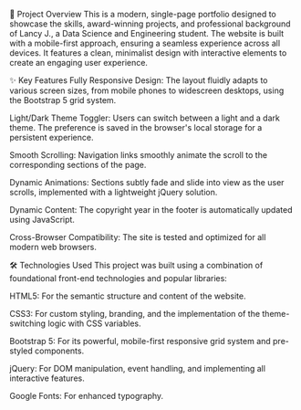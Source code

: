 🚀 Project Overview
This is a modern, single-page portfolio designed to showcase the skills, award-winning projects, and professional background of Lancy J., a Data Science and Engineering student. The website is built with a mobile-first approach, ensuring a seamless experience across all devices. It features a clean, minimalist design with interactive elements to create an engaging user experience.

✨ Key Features
Fully Responsive Design: The layout fluidly adapts to various screen sizes, from mobile phones to widescreen desktops, using the Bootstrap 5 grid system.

Light/Dark Theme Toggler: Users can switch between a light and a dark theme. The preference is saved in the browser's local storage for a persistent experience.

Smooth Scrolling: Navigation links smoothly animate the scroll to the corresponding sections of the page.

Dynamic Animations: Sections subtly fade and slide into view as the user scrolls, implemented with a lightweight jQuery solution.

Dynamic Content: The copyright year in the footer is automatically updated using JavaScript.

Cross-Browser Compatibility: The site is tested and optimized for all modern web browsers.

🛠️ Technologies Used
This project was built using a combination of foundational front-end technologies and popular libraries:

HTML5: For the semantic structure and content of the website.

CSS3: For custom styling, branding, and the implementation of the theme-switching logic with CSS variables.

Bootstrap 5: For its powerful, mobile-first responsive grid system and pre-styled components.

jQuery: For DOM manipulation, event handling, and implementing all interactive features.

Google Fonts: For enhanced typography.
